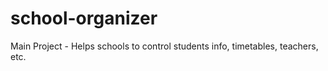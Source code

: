 # school-organizer
Main Project - Helps schools to control students info, timetables, teachers, etc.
